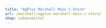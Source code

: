 ```yaml
---
title: "AgPlus Marshall Main C-Store"
url: /marshall/agplus-marshall-main-c-store/
shop: Lebensmittel
---
```

